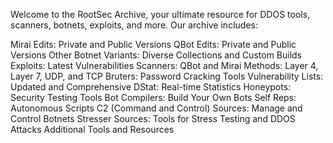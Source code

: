 Welcome to the RootSec Archive, your ultimate resource for DDOS tools, scanners, botnets, exploits, and more. Our archive includes:

Mirai Edits: Private and Public Versions
QBot Edits: Private and Public Versions
Other Botnet Variants: Diverse Collections and Custom Builds
Exploits: Latest Vulnerabilities
Scanners: QBot and Mirai
Methods: Layer 4, Layer 7, UDP, and TCP
Bruters: Password Cracking Tools
Vulnerability Lists: Updated and Comprehensive
DStat: Real-time Statistics
Honeypots: Security Testing Tools
Bot Compilers: Build Your Own Bots
Self Reps: Autonomous Scripts
C2 (Command and Control) Sources: Manage and Control Botnets
Stresser Sources: Tools for Stress Testing and DDOS Attacks
Additional Tools and Resources
